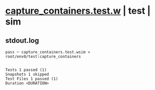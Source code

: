 # [capture_containers.test.w](../../../../../examples/tests/valid/capture_containers.test.w) | test | sim

## stdout.log
```log
pass ─ capture_containers.test.wsim » root/env0/test:capture_containers
 
 
Tests 1 passed (1)
Snapshots 1 skipped
Test Files 1 passed (1)
Duration <DURATION>
```

